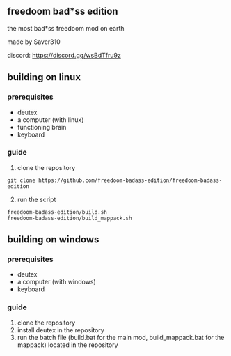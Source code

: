 ## freedoom bad*ss edition

the most bad*ss freedoom mod on earth

made by Saver310

discord: https://discord.gg/wsBdTfru9z

## building on linux

### prerequisites

- deutex
- a computer (with linux)
- functioning brain
- keyboard

### guide

1. clone the repository

```
git clone https://github.com/freedoom-badass-edition/freedoom-badass-edition
```

2. run the script

```
freedoom-badass-edition/build.sh
freedoom-badass-edition/build_mappack.sh
```

## building on windows

### prerequisites

- deutex
- a computer (with windows)
- keyboard

### guide

1. clone the repository
2. install deutex in the repository
3. run the batch file (build.bat for the main mod, build_mappack.bat for the mappack) located in the repository
